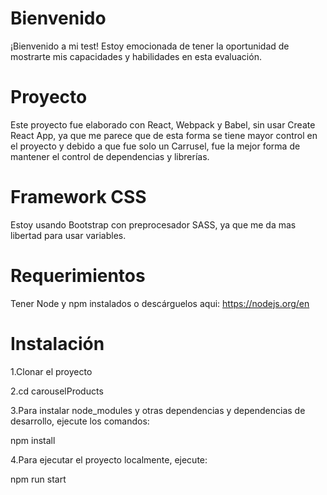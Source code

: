 # Bienvenido
¡Bienvenido a mi test! Estoy emocionada de tener la oportunidad de mostrarte mis capacidades y habilidades en esta evaluación.

# Proyecto
Este proyecto fue elaborado con React, Webpack y Babel, sin usar Create React App, ya que me parece que de esta
forma se tiene mayor control en el proyecto y debido a que fue solo un Carrusel, fue la mejor forma de mantener el control
de dependencias y librerías.

# Framework CSS
Estoy usando Bootstrap con preprocesador SASS, ya que me da mas libertad para usar variables.

# Requerimientos
Tener Node y npm instalados o descárguelos aqui: https://nodejs.org/en

# Instalación

1.Clonar el proyecto

2.cd carouselProducts

3.Para instalar node_modules y otras dependencias y dependencias de desarrollo, ejecute los comandos:

npm install

4.Para ejecutar el proyecto localmente, ejecute:

npm run start
